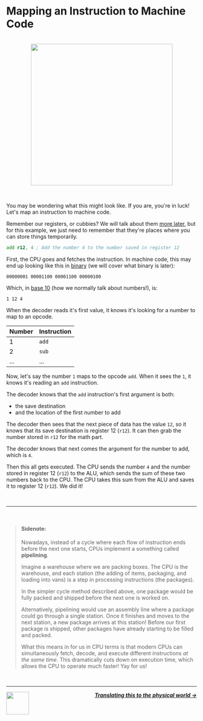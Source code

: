 # Mapping an Instruction to Machine Code

<p align="center">
  <br />
  <img width="375" src="https://cloud-ksjv20zq7-hack-club-bot.vercel.app/0communicate.png">
  <br />
</p>

<br />

You may be wondering what this might look like. If you are, you're in luck! Let's map an instruction to machine code.

Remember our registers, or cubbies? We will talk about them [more later](/guide/writing-code/registers.md), but for this example, we just need to remember that they're places where you can store things temporarily.

```asm
add r12, 4 ; Add the number 4 to the number saved in register 12
```

First, the CPU goes and fetches the instruction. In machine code, this may end up looking like this in [binary](#binary) (we will cover what binary is later):

```
00000001 00001100 00001100 00000100
```

Which, in [base 10](#number-systems) (how we normally talk about numbers!), is:

```
1 12 4
```

When the decoder reads it's first value, it knows it's looking for a number to map to an opcode.

| Number | Instruction |
| ------ | ----------- |
| 1      | `add`       |
| 2      | `sub`       |
| ...    | ...         |

Now, let's say the number `1` maps to the opcode `add`. When it sees the `1`, it knows it's reading an `add` instruction.

The decoder knows that the `add` instruction's first argument is both:

- the save destination
- and the location of the first number to add

The decoder then sees that the next piece of data has the value `12`, so it knows that its save destination is register 12 (`r12`). It can then grab the number stored in `r12` for the math part.

The decoder knows that next comes the argument for the number to add, which is `4`.

Then this all gets executed. The CPU sends the number `4` and the number stored in register 12 (`r12`) to the ALU, which sends the sum of these two numbers back to the CPU. The CPU takes this sum from the ALU and saves it to register 12 (`r12`). We did it!

<br />

---

<br />

> #### Sidenote:
>
> Nowadays, instead of a cycle where each flow of instruction ends before the next one starts, CPUs implement a something called **pipelining**.
>
> Imagine a warehouse where we are packing boxes. The CPU is the warehouse, and each station (the adding of items, packaging, and loading into vans) is a step in processing instructions (the packages).
>
> In the simpler cycle method described above, one package would be fully packed and shipped before the next one is worked on.
>
> Alternatively, pipelining would use an assembly line where a package could go through a single station. Once it finishes and moves to the next station, a new package arrives at this station! Before our first package is shipped, other packages have already starting to be filled and packed.
>
> What this means in for us in CPU terms is that modern CPUs can simultaneously fetch, decode, and execute different instructions _at the same time_. This dramatically cuts down on execution time, which allows the CPU to operate much faster! Yay for us!

<br />

---

<a href="/guide/cpu/instruction-cycle.md">
  <picture>
    <source media="(prefers-color-scheme: dark)" srcset="https://cloud-5aq8uo1rv-hack-club-bot.vercel.app/0backd.png">
    <img align="left" width="60" src="https://cloud-5v3nvbscw-hack-club-bot.vercel.app/0backl.png" />
  </picture>
</a>

<p align="right">
  <em>
    <b>
      <a href="/guide/cpu/physical-world.md">
        Translating this to the physical world →
      </a>
    </b>
  </em>
</p>
